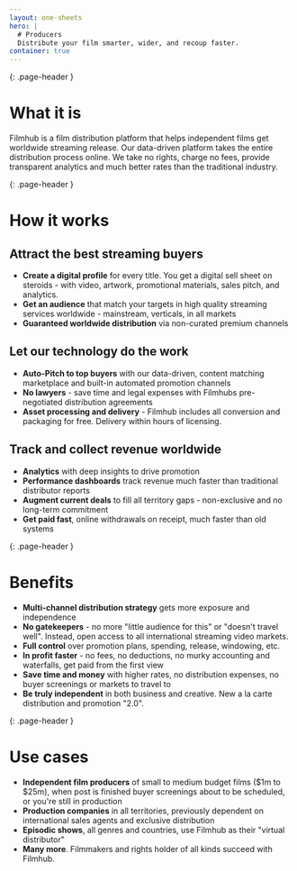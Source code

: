 ```yaml
---
layout: one-sheets
hero: |
  # Producers
  Distribute your film smarter, wider, and recoup faster.
container: true
---
```

{: .page-header }
# What it is

Filmhub is a film distribution platform that helps independent films get worldwide streaming release. Our data-driven platform takes the entire distribution process online. We take no rights, charge no fees, provide transparent analytics and much better rates than the traditional industry.

{: .page-header }
# How it works

## Attract the best streaming buyers

* **Create a digital profile** for every title. You get a digital sell sheet on steroids - with video, artwork, promotional materials, sales pitch, and analytics.
* **Get an audience** that match your targets in high quality streaming services worldwide - mainstream, verticals, in all markets
* **Guaranteed worldwide distribution** via non-curated premium channels

## Let our technology do the work

* **Auto-Pitch to top buyers** with our data-driven, content matching marketplace and built-in automated promotion channels
* **No lawyers** - save time and legal expenses with Filmhubs pre-negotiated distribution agreements
* **Asset processing and delivery** - Filmhub includes all conversion and packaging for free. Delivery within hours of licensing.

## Track and collect revenue worldwide

* **Analytics** with deep insights to drive promotion
* **Performance dashboards** track revenue much faster than traditional distributor reports
* **Augment current deals** to fill all territory gaps - non-exclusive and no long-term commitment
* **Get paid fast**, online withdrawals on receipt, much faster than old systems

{: .page-header }
# Benefits

* **Multi-channel distribution strategy** gets more exposure and independence
* **No gatekeepers** - no more "little audience for this" or "doesn't travel well". Instead, open access to all international streaming video markets.
* **Full control** over promotion plans, spending, release, windowing, etc.
* **In profit faster** - no fees, no deductions, no murky accounting and waterfalls, get paid from the first view
* **Save time and money** with higher rates, no distribution expenses, no buyer screenings or markets to travel to
* **Be truly independent** in both business and creative. New a la carte distribution and promotion "2.0".

{: .page-header }
# Use cases

* **Independent film producers** of small to medium budget films ($1m to $25m), when post is finished buyer screenings about to be scheduled, or you're still in production
* **Production companies** in all territories, previously dependent on international sales agents and exclusive distribution
* **Episodic shows**, all genres and countries, use Filmhub as their "virtual distributor"
* **Many more**. Filmmakers and rights holder of all kinds succeed with Filmhub.
